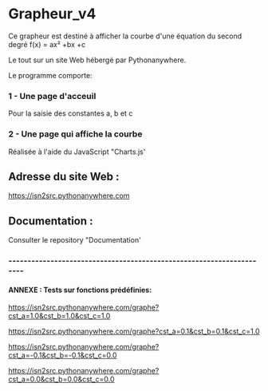 # Grapheur_v4

Ce grapheur est destiné à afficher la courbe
d'une équation du second degré f(x) = ax² +bx +c

Le tout sur un site Web hébergé par Pythonanywhere.

Le programme comporte:

### 1 - Une page d'acceuil

Pour la saisie des constantes a, b et c

### 2 - Une page qui affiche la courbe

Réalisée à l'aide du JavaScript "Charts.js'

## Adresse du site Web :

https://isn2src.pythonanywhere.com


## Documentation :

Consulter le repository "Documentation'


### ---------------------------------------------------------------------

#### ANNEXE : Tests sur fonctions prédéfinies:

https://isn2src.pythonanywhere.com/graphe?cst_a=1.0&cst_b=1.0&cst_c=1.0

https://isn2src.pythonanywhere.com/graphe?cst_a=0.1&cst_b=0.1&cst_c=1.0

https://isn2src.pythonanywhere.com/graphe?cst_a=-0.1&cst_b=-0.1&cst_c=0.0

https://isn2src.pythonanywhere.com/graphe?cst_a=0.0&cst_b=0.0&cst_c=0.0

